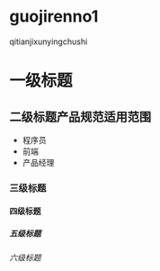 # guojirenno1
qitianjixunyingchushi
# 一级标题
## 二级标题产品规范适用范围
- 程序员
- 前端
- 产品经理

### 三级标题
#### 四级标题
##### 五级标题
###### 六级标题
